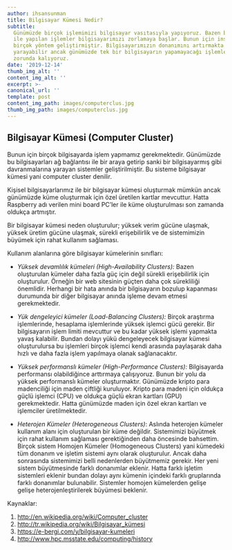 ```yaml
---
author: ihsansunman
title: Bilgisayar Kümesi Nedir?
subtitle:
  Günümüzde birçok işlemimizi bilgisayar vasıtasıyla yapıyoruz. Bazen bilgisayar
  ile yapılan işlemler bilgisayarımızı zorlamaya başlar. Bunun için insanlar
  birçok yöntem geliştirmiştir. Bilgisayarımızın donanımını artırmakta işe
  yarayabilir ancak günümüzde tek bir bilgisayarın yapamayacağı işlemler yapmak
  zorunda kalıyoruz.
date: '2019-12-14'
thumb_img_alt: ''
content_img_alt: ''
excerpt: >-
canonical_url: ''
template: post
content_img_path: images/computerclus.jpg
thumb_img_path: images/computerclus.jpg
---
```

## Bilgisayar Kümesi (Computer Cluster)

Bunun için birçok bilgisayarda işlem yapmamız gerekmektedir. Günümüzde bu bilgisayarları ağ bağlantısı ile bir araya getirip sanki bir bilgisayarmış gibi davranmalarına yarayan sistemler geliştirilmiştir. Bu sisteme bilgisayar kümesi yani computer cluster denilir. 

   Kişisel bilgisayarlarımız ile bir bilgisayar kümesi oluşturmak mümkün ancak günümüzde küme oluşturmak için özel üretilen kartlar mevcuttur. Hatta Raspberry adı verilen mini board PC’ler ile küme oluşturulması son zamanda oldukça artmıştır. 

   Bir bilgisayar kümesi neden oluşturulur; yüksek verim gücüne ulaşmak, yüksek üretim gücüne ulaşmak, sürekli erişebilirlik ve de sistemimizin büyümek için rahat kullanım sağlaması. 

   Kullanım alanlarına göre bilgisayar kümelerinin sınıfları: 

* _Yüksek devamlılık kümeleri (High-Availability Clusters):_ Bazen oluşturulan kümeler daha fazla güç için değil sürekli erişebilirlik için oluşturulur. Örneğin bir web sitesinin güçten daha çok sürekliliği önemlidir. Herhangi bir hata anında bir bilgisayarın bozulup kapanması durumunda bir diğer bilgisayar anında işleme devam etmesi gerekmektedir. 

* _Yük dengeleyici kümeler (Load-Balancing Clusters):_ Birçok araştırma işlemlerinde, hesaplama işlemlerinde yüksek işlemci gücü gerekir. Bir bilgisayarın işlem limiti mevcuttur ve bu kadar yüksek işlemi yapmakta yavaş kalabilir. Bundan dolayı yükü dengeleyecek bilgisayar kümesi oluşturulursa bu işlemleri birçok işlemci kendi arasında paylaşarak daha hızlı ve daha fazla işlem yapılmaya olanak sağlanacaktır. 

* _Yüksek performanslı kümeler (High-Performance Clusters):_ Bilgisayarda performansı olabildiğince arttırmaya çalışıyoruz. Bunun bir yolu da yüksek performanslı kümeler oluşturmaktır. Günümüzde kripto para madenciliği için maden çiftliği kuruluyor. Kripto para madeni için oldukça güçlü işlemci (CPU) ve oldukça güçlü ekran kartları (GPU) gerekmektedir. Hatta günümüzde maden için özel ekran kartları ve işlemciler üretilmektedir.  

* _Heterojen Kümeler (Heterogeneous Clusters)_: Aslında heterojen kümeler kullanım alanı için oluşturulan bir küme değildir. Sistemimizi büyütmek için rahat kullanım sağlaması gerektiğinden daha öncesinde bahsettim. Birçok sistem Homojen Kümeler (Homogeneous Clusters) yani kümedeki tüm donanım ve işletim sistemi aynı olarak oluşturulur. Ancak daha sonrasında sistemimizi belli nedenlerden büyütmemiz gerekir. Her yeni sistem büyütmesinde farklı donanımlar eklenir. Hatta farklı işletim sistemleri eklenir bundan dolayı aynı kümenin içindeki farklı gruplarında farklı donanımlar bulunabilir. Sistemler homojen kümelerden gelişe gelişe heterojenleştirilerek büyümesi beklenir. 

 

 Kaynaklar: 
 1. http://en.wikipedia.org/wiki/Computer_cluster
 2. http://tr.wikipedia.org/wiki/Bilgisayar_kümesi 
 3. https://e-bergi.com/y/bilgisayar-kumeleri
 4. http://www.hpc.msstate.edu/computing/history